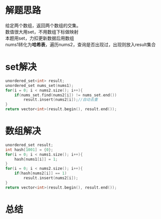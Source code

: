 # 解题思路
给定两个数组，返回两个数组的交集。   
数值很大用set，不用数组下标做映射   
本题用set，力扣更新数据后用数组   
nums1转化为**哈希表**，遍历nums2，查询是否出现过，出现则放入result集合   
# set解决
```c++ {.line-numbers}
unordered_set<int> result;
unordered_set nums_set(nums1);
for(i = 0; i < nums2.size(); i++){
    if(nums_set.find(nums2[i]) != nums_set.end())
        result.insert(nums2[i]);//自动去重
}
return vector<int>(result.begin(), result.end());
```
# 数组解决
```c++ {.line-numbers}
unordered_set result;
int hash[1001] = {0};
for(i = 0; i < nums1.size(); i++){
    hash[nums1[i]] = 1;
}
for(i = 0; i < nums2.size(); i++){
    if(hash[nums2[i]] == 1)
        result.insert(nums2[i]);
}
return vector<int>(result.begin(), result.end());
```
# 总结